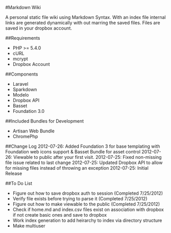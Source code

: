 #Markdown Wiki

A personal static file wiki using Markdown Syntax.  With an index file internal links are generated dynamically with out marring the saved files.  Files are saved in your dropbox account.

##Requirements
* PHP >= 5.4.0
* cURL
* mcrypt
* Dropbox Account

##Components
* Laravel
* Sparkdown
* Modelo
* Dropbox API
* Basset
* Foundation 3.0

##Included Bundles for Development
* Artisan Web Bundle
* ChromePhp

##Change Log
2012-07-26: Added Foundation 3 for base templating with Foundation web icons support & Basset Bundle for asset control
2012-07-26: Viewable to public after your first visit.
2012-07-25: Fixed non-missing file issue related to last change
2012-07-25: Updated Dropbox API to allow for missing files instead of throwing an exception
2012-07-25: Initial Release

##To Do List
* Figure out how to save dropbox auth to session (Completed 7/25/2012)
* Verify file exists before trying to parse it (Completed 7/25/2012)
* Figure out how to make viewable to the public (Completed 7/25/2012)
* Check if  home.md and index.csv files exist on association with dropbox if not create basic ones and save to dropbox
* Work index generation to add heirarchy to index via directory structure
* Make multiuser
